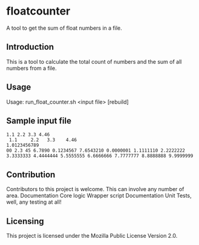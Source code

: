 # floatcounter
A tool to get the sum of float numbers in a file.
## Introduction
This is a tool to calculate the total count of numbers and the sum of all numbers from a file.
## Usage
Usage: run_float_counter.sh \<input file\> [rebuild]
## Sample input file
```
1.1 2.2 3.3 4.46
 1.1     2.2   3.3    4.46
1.0123456789
00 2.3 45 6.7890 0.1234567 7.6543210 0.0000001 1.1111110 2.2222222 3.3333333 4.4444444 5.5555555 6.6666666 7.7777777 8.8888888 9.9999999
```
## Contribution
Contributors to this project is welcome. This can involve any number of area.
Documentation
Core logic
Wrapper script
Documentation
Unit Tests, well, any testing at all!
## Licensing
This project is licensed under the Mozilla Public License Version 2.0.
